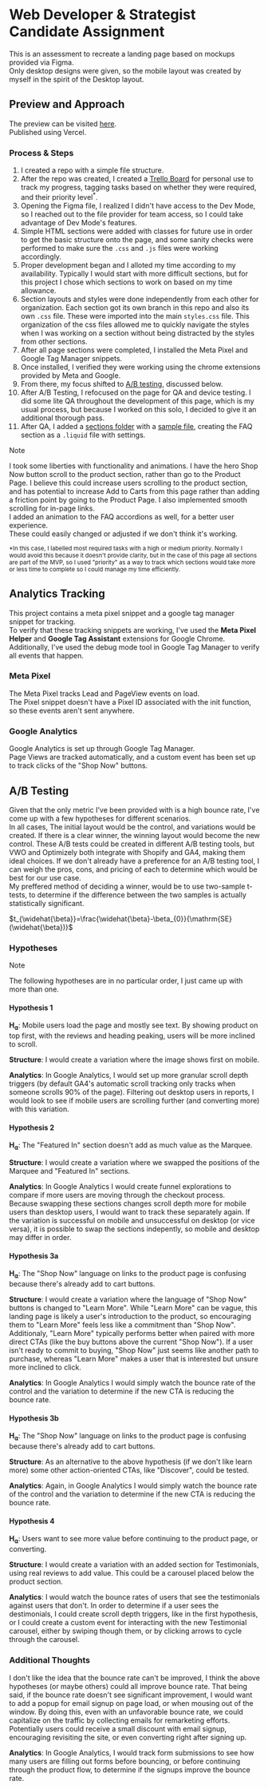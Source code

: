 # Web Developer & Strategist Candidate Assignment
This is an assessment to recreate a landing page based on mockups provided via Figma.  
Only desktop designs were given, so the mobile layout was created by myself in the spirit of the Desktop layout.

## Preview and Approach
The preview can be visited [here](https://dev-strategist-assessment.vercel.app/).  
Published using Vercel.  

### Process & Steps
1. I created a repo with a simple file structure.
2. After the repo was created, I created a [Trello Board](https://trello.com/b/c8DJBVae/rr-landing-page) for personal use to track my progress, tagging tasks based on whether they were required, and their priority level<sup>*</sup>.
3. Opening the Figma file, I realized I didn't have access to the Dev Mode, so I reached out to the file provider for team access, so I could take advantage of Dev Mode's features.
4. Simple HTML sections were added with classes for future use in order to get the basic structure onto the page, and some sanity checks were performed to make sure the `.css` and `.js` files were working accordingly.
5. Proper development began and I alloted my time according to my availability. Typically I would start with more difficult sections, but for this project I chose which sections to work on based on my time allowance.
6. Section layouts and styles were done independently from each other for organization. Each section got its own branch in this repo and also its own `.css` file. These were imported into the main `styles.css` file. This organization of the css files allowed me to quickly navigate the styles when I was working on a section without being distracted by the styles from other sections.
7. After all page sections were completed, I installed the Meta Pixel and Google Tag Manager snippets.
8. Once installed, I verified they were working using the chrome extensions provided by Meta and Google.
9. From there, my focus shifted to [A/B testing](#ab-testing), discussed below.
10. After A/B Testing, I refocused on the page for QA and device testing. I did some lite QA throughout the development of this page, which is my usual process, but because I worked on this solo, I decided to give it an additional thorough pass.
11. After QA, I added a [sections folder](./sections) with a [sample file](./sections/faq.liquid), creating the FAQ section as a `.liquid` file with settings.

> [!NOTE]
> I took some liberties with functionality and animations. I have the hero Shop Now button scroll to the product section, rather than go to the Product Page. I believe this could increase users scrolling to the product section, and has potential to increase Add to Carts from this page rather than adding a friction point by going to the Product Page. I also implemented smooth scrolling for in-page links.  
> I added an animation to the FAQ accordions as well, for a better user experience.  
> These could easily changed or adjusted if we don't think it's working.

  <sup>*In this case, I labelled most required tasks with a high or medium priority. Normally I would avoid this because it doesn't provide clarity, but in the case of this page all sections are part of the MVP, so I used "priority" as a way to track which sections would take more or less time to complete so I could manage my time efficiently.</sup>

## Analytics Tracking
This project contains a meta pixel snippet and a google tag manager snippet for tracking.  
To verify that these tracking snippets are working, I've used the __Meta Pixel Helper__ and __Google Tag Assistant__ extensions for Google Chrome.  
Additionally, I've used the debug mode tool in Google Tag Manager to verify all events that happen.

### Meta Pixel
The Meta Pixel tracks Lead and PageView events on load.  
The Pixel snippet doesn't have a Pixel ID associated with the init function, so these events aren't sent anywhere.

### Google Analytics
Google Analytics is set up through Google Tag Manager.  
Page Views are tracked automatically, and a custom event has been set up to track clicks of the "Shop Now" buttons.

## A/B Testing
Given that the only metric I've been provided with is a high bounce rate, I've come up with a few hypotheses for different scenarios.  
In all cases, The initial layout would be the control, and variations would be created. If there is a clear winner, the winning layout would become the new control. These A/B tests could be created in different A/B testing tools, but VWO and Optimizely both integrate with Shopify and GA4, making them ideal choices. If we don't already have a preference for an A/B testing tool, I can weigh the pros, cons, and pricing of each to determine which would be best for our use case.   
My preffered method of deciding a winner, would be to use two-sample t-tests, to determine if the difference between the two samples is actually statistically significant.

$t_{\widehat{\beta}}=\frac{\widehat{\beta}-\beta_{0}}{\mathrm{SE}(\widehat{\beta})}$
### Hypotheses
> [!NOTE]
> The following hypotheses are in no particular order, I just came up with more than one.

#### Hypothesis 1
__H<sub>⍺</sub>__: Mobile users load the page and mostly see text. By showing product on top first, with the reviews and heading peaking, users will be more inclined to scroll.  

__Structure__: I would create a variation where the image shows first on mobile.  

__Analytics__: In Google Analytics, I would set up more granular scroll depth triggers (by default GA4's automatic scroll tracking only tracks when someone scrolls 90% of the page). Filtering out desktop users in reports, I would look to see if mobile users are scrolling further (and converting more) with this variation.

#### Hypothesis 2
__H<sub>⍺</sub>__: The "Featured In" section doesn't add as much value as the Marquee.  

__Structure__: I would create a variation where we swapped the positions of the Marquee and "Featured In" sections.  

__Analytics__: In Google Analytics I would create funnel explorations to compare if more users are moving through the checkout process.  
Because swapping these sections changes scroll depth more for mobile users than desktop users, I would want to track these separately again. If the variation is successful on mobile and unsuccessful on desktop (or vice versa), it is possible to swap the sections indepently, so mobile and desktop may differ in order.

#### Hypothesis 3a
__H<sub>⍺</sub>__: The "Shop Now" language on links to the product page is confusing because there's already add to cart buttons.  

__Structure__: I would create a variation where the language of "Shop Now" buttons is changed to "Learn More". While "Learn More" can be vague, this landing page is likely a user's introduction to the product, so encouraging them to "Learn More" feels less like a commitment than "Shop Now". Additionaly, "Learn More" typically performs better when paired with more direct CTAs (like the buy buttons above the current "Shop Now"). If a user isn't ready to commit to buying, "Shop Now" just seems like another path to purchase, whereas "Learn More" makes a user that is interested but unsure more inclined to click.  

__Analytics__: In Google Analytics I would simply watch the bounce rate of the control and the variation to determine if the new CTA is reducing the bounce rate.

#### Hypothesis 3b
__H<sub>⍺</sub>__: The "Shop Now" language on links to the product page is confusing because there's already add to cart buttons.  

__Structure__: As an alternative to the above hypothesis (if we don't like learn more) some other action-oriented CTAs, like "Discover", could be tested.  

__Analytics__: Again, in Google Analytics I would simply watch the bounce rate of the control and the variation to determine if the new CTA is reducing the bounce rate.

#### Hypothesis 4

__H<sub>⍺</sub>__: Users want to see more value before continuing to the product page, or converting.

__Structure__: I would create a variation with an added section for Testimonials, using real reviews to add value. This could be a carousel placed below the product section.

__Analytics__: I would watch the bounce rates of users that see the testimonials against users that don't. In order to determine if a user sees the destimonials, I could create scroll depth triggers, like in the first hypothesis, or I could create a custom event for interacting with the new Testimonial carousel, either by swiping though them, or by clicking arrows to cycle through the carousel.

### Additional Thoughts
I don't like the idea that the bounce rate can't be improved, I think the above hypotheses (or maybe others) could all improve bounce rate. That being said, if the bounce rate doesn't see significant improvement, I would want to add a popup for email signup on page load, or when mousing out of the window. By doing this, even with an unfavorable bounce rate, we could capitalize on the traffic by collecting emails for remarketing efforts. Potentially users could receive a small discount with email signup, encouraging revisiting the site, or even converting right after signing up.  

__Analytics__: In Google Analytics, I would track form submissions to see how many users are filling out forms before bouncing, or before continuing through the product flow, to determine if the signups improve the bounce rate.  

